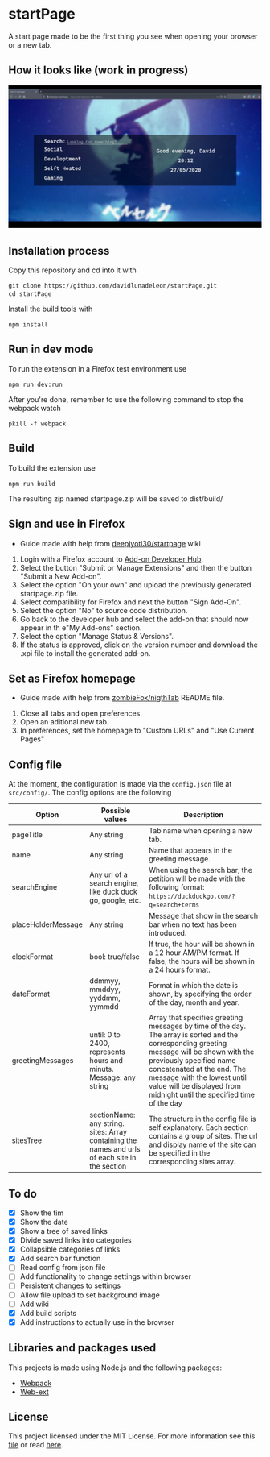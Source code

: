 # startPage

A start page made to be the first thing you see when opening your browser or a new tab.

## How it looks like (work in progress)

![Screenshot](./images/startpageDemo.gif)

## Installation process

Copy this repository and cd into it with

```
git clone https://github.com/davidlunadeleon/startPage.git
cd startPage
```

Install the build tools with

```
npm install
```

## Run in dev mode

To run the extension in a Firefox test environment use

```
npm run dev:run
```

After you're done, remember to use the following command to stop the webpack watch

```
pkill -f webpack
```

## Build

To build the extension use

```
npm run build
```

The resulting zip named startpage.zip will be saved to dist/build/

## Sign and use in Firefox

* Guide made with help from [deepjyoti30/startpage](https://github.com/deepjyoti30/startpage/wiki/How-to-sign-the-extension-for-Personal-Use-on-Firefox) wiki

1. Login with a Firefox account to [Add-on Developer Hub](https://addons.mozilla.org/en-US/developers/).
2. Select the button "Submit or Manage Extensions" and then the button "Submit a New Add-on".
3. Select the option "On your own" and upload the previously generated startpage.zip file.
5. Select compatibility for Firefox and next the button "Sign Add-On".
6. Select the option "No" to source code distribution.
7. Go back to the developer hub and select the add-on that should now appear in th e"My Add-ons" section.
8. Select the option "Manage Status & Versions". 
9. If the status is approved, click on the version number and download the .xpi file to install the generated add-on.

## Set as Firefox homepage

* Guide made with help from [zombieFox/nigthTab](https://github.com/zombieFox/nightTab) README file.

1. Close all tabs and open preferences.
2. Open an aditional new tab.
3. In preferences, set the homepage to "Custom URLs" and "Use Current Pages" 

## Config file

At the moment, the configuration is made via the `config.json` file at `src/config/`. The config options are the following

|Option|Possible values|Description|
|---|---|---|
|pageTitle|Any string|Tab name when opening a new tab.|
|name|Any string|Name that appears in the greeting message.|
|searchEngine|Any url of a search engine, like duck duck go, google, etc.|When using the search bar, the petition will be made with the following format: `https://duckduckgo.com/?q=search+terms`|
|placeHolderMessage|Any string|Message that show in the search bar when no text has been introduced.|
|clockFormat|bool: true/false|If true, the hour will be shown in a 12 hour AM/PM format. If false, the hours will be shown in a 24 hours format.|
|dateFormat|ddmmyy, mmddyy, yyddmm, yymmdd|Format in which the date is shown, by specifying the order of the day, month and year.|
|greetingMessages|until: 0 to 2400, represents hours and minuts. Message: any string|Array that specifies greeting messages by time of the day. The array is sorted and the corresponding greeting message will be shown with the previously specified name concatenated at the end. The message with the lowest until value will be displayed from midnight until the specified time of the day|
|sitesTree|sectionName: any string. sites: Array containing the names and urls of each site in the section|The structure in the config file is self explanatory. Each section contains a group of sites. The url and display name of the site can be specified in the corresponding sites array.|  

## To do

- [X] Show the tim
- [X] Show the date
- [X] Show a tree of saved links
- [X] Divide saved links into categories
- [X] Collapsible categories of links
- [X] Add search bar function
- [ ] Read config from json file
- [ ] Add functionality to change settings within browser
- [ ] Persistent changes to settings
- [ ] Allow file upload to set background image
- [ ] Add wiki
- [X] Add build scripts
- [X] Add instructions to actually use in the browser

## Libraries and packages used

This projects is made using Node.js and the following packages:

- [Webpack](https://www.npmjs.com/package/webpack)
- [Web-ext](https://www.npmjs.com/package/web-ext)

## License

This project licensed under the MIT License. For more information see this [file](LICENSE) or read [here](https://opensource.org/licenses/MIT).
